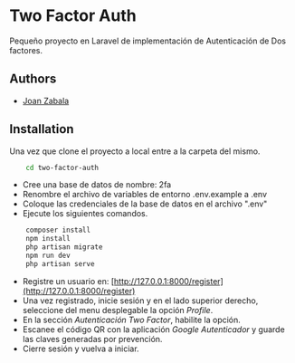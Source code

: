 # Two Factor Auth

Pequeño proyecto en Laravel de implementación de Autenticación de Dos factores.

## Authors

-   [Joan Zabala](https://www.github.com/jmjzabala)

## Installation

Una vez que clone el proyecto a local entre a la carpeta del mismo.

```bash
    cd two-factor-auth
```

-   Cree una base de datos de nombre: 2fa
-   Renombre el archivo de variables de entorno .env.example a .env
-   Coloque las credenciales de la base de datos en el archivo ".env"
-   Ejecute los siguientes comandos.

```bash
    composer install
    npm install
    php artisan migrate
    npm run dev
    php artisan serve
```

-   Registre un usuario en: [http://127.0.0.1:8000/register](http://127.0.0.1:8000/register)
-   Una vez registrado, inicie sesión y en el lado superior derecho, seleccione del menu desplegable la opción _Profile_.
-   En la sección _Autenticación Two Factor_, habilite la opción.
-   Escanee el código QR con la aplicación _Google Autenticador_ y guarde las claves generadas por prevención.
-   Cierre sesión y vuelva a iniciar.
